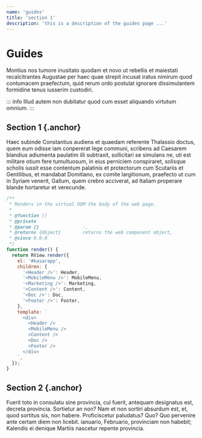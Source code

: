 ```yaml
---
name: 'guides'
title: 'section 1'
description: 'this is a description of the guides page ...'
---
```


# Guides

Montius nos tumore inusitato quodam et novo ut rebellis et maiestati recalcitrantes Augustae per haec quae strepit incusat iratus nimirum quod contumacem praefectum, quid rerum ordo postulat ignorare dissimulantem formidine tenus iusserim custodiri.

::: info
Illud autem non dubitatur quod cum esset aliquando virtutum omnium.
:::


## Section 1 {.anchor}

Haec subinde Constantius audiens et quaedam referente Thalassio doctus, quem eum odisse iam conpererat lege communi, scribens ad Caesarem blandius adiumenta paulatim illi subtraxit, sollicitari se simulans ne, uti est militare otium fere tumultuosum, in eius perniciem conspiraret, solisque scholis iussit esse contentum palatinis et protectorum cum Scutariis et Gentilibus, et mandabat Domitiano, ex comite largitionum, praefecto ut cum in Syriam venerit, Gallum, quem crebro acciverat, ad Italiam properare blande hortaretur et verecunde.

```javascript
/**
 * Renders in the virtual DOM the body of the web page.
 *
 * @function ()
 * @private
 * @param {}                -,
 * @returns {Object}        returns the web component object,
 * @since 0.0.0
 */
function render() {
  return RView.render({
    el: '#kasarapp',
    children: {
      '<Header />': Header,
      '<MobileMenu />': MobileMenu,
      '<Marketing />': Marketing,
      '<Content />': Content,
      '<Doc />': Doc,
      '<Footer />': Footer,
    },
    template: `
      <div>
        <Header />
        <MobileMenu />
        <Content />
        <Doc />
        <Footer />
      </div>
    `,
  });
}
```

## Section 2 {.anchor}

Fuerit toto in consulatu sine provincia, cui fuerit, antequam designatus est, decreta provincia. Sortietur an non? Nam et non sortiri absurdum est, et, quod sortitus sis, non habere. Proficiscetur paludatus? Quo? Quo pervenire ante certam diem non licebit. ianuario, Februario, provinciam non habebit; Kalendis ei denique Martiis nascetur repente provincia.
